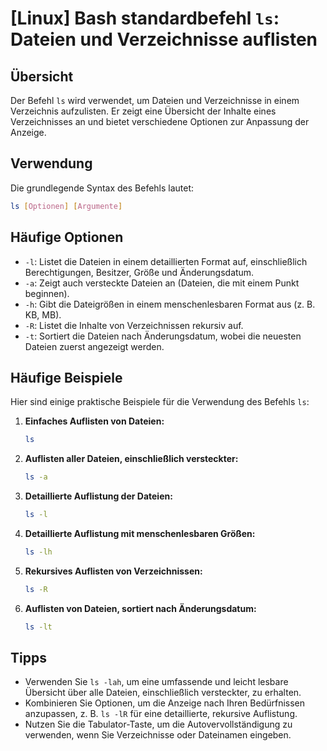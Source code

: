 # [Linux] Bash standardbefehl `ls`: Dateien und Verzeichnisse auflisten

## Übersicht
Der Befehl `ls` wird verwendet, um Dateien und Verzeichnisse in einem Verzeichnis aufzulisten. Er zeigt eine Übersicht der Inhalte eines Verzeichnisses an und bietet verschiedene Optionen zur Anpassung der Anzeige.

## Verwendung
Die grundlegende Syntax des Befehls lautet:

```bash
ls [Optionen] [Argumente]
```

## Häufige Optionen
- `-l`: Listet die Dateien in einem detaillierten Format auf, einschließlich Berechtigungen, Besitzer, Größe und Änderungsdatum.
- `-a`: Zeigt auch versteckte Dateien an (Dateien, die mit einem Punkt beginnen).
- `-h`: Gibt die Dateigrößen in einem menschenlesbaren Format aus (z. B. KB, MB).
- `-R`: Listet die Inhalte von Verzeichnissen rekursiv auf.
- `-t`: Sortiert die Dateien nach Änderungsdatum, wobei die neuesten Dateien zuerst angezeigt werden.

## Häufige Beispiele
Hier sind einige praktische Beispiele für die Verwendung des Befehls `ls`:

1. **Einfaches Auflisten von Dateien:**
   ```bash
   ls
   ```

2. **Auflisten aller Dateien, einschließlich versteckter:**
   ```bash
   ls -a
   ```

3. **Detaillierte Auflistung der Dateien:**
   ```bash
   ls -l
   ```

4. **Detaillierte Auflistung mit menschenlesbaren Größen:**
   ```bash
   ls -lh
   ```

5. **Rekursives Auflisten von Verzeichnissen:**
   ```bash
   ls -R
   ```

6. **Auflisten von Dateien, sortiert nach Änderungsdatum:**
   ```bash
   ls -lt
   ```

## Tipps
- Verwenden Sie `ls -lah`, um eine umfassende und leicht lesbare Übersicht über alle Dateien, einschließlich versteckter, zu erhalten.
- Kombinieren Sie Optionen, um die Anzeige nach Ihren Bedürfnissen anzupassen, z. B. `ls -lR` für eine detaillierte, rekursive Auflistung.
- Nutzen Sie die Tabulator-Taste, um die Autovervollständigung zu verwenden, wenn Sie Verzeichnisse oder Dateinamen eingeben.